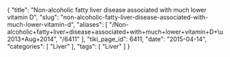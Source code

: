 {
    "title": "Non-alcoholic fatty liver disease associated with much lower vitamin D",
    "slug": "non-alcoholic-fatty-liver-disease-associated-with-much-lower-vitamin-d",
    "aliases": [
        "/Non-alcoholic+fatty+liver+disease+associated+with+much+lower+vitamin+D+\u2013+Aug+2014",
        "/6411"
    ],
    "tiki_page_id": 6411,
    "date": "2015-04-14",
    "categories": [
        "Liver"
    ],
    "tags": [
        "Liver"
    ]
}
